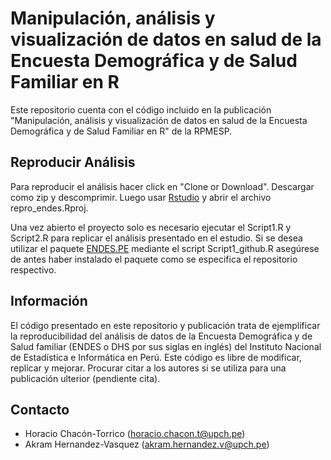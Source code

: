 # Manipulación, análisis y visualización de datos en salud de la Encuesta Demográfica y de Salud Familiar en R

Este repositorio cuenta con el código incluido en la publicación "Manipulación, análisis y visualización de datos en salud de la Encuesta Demográfica y de Salud Familiar en R" de la RPMESP.

## Reproducir Análisis

Para reproducir el análisis hacer click en "Clone or Download". Descargar como zip y descomprimir. Luego usar [Rstudio](https://www.rstudio.com/) y abrir el archivo repro_endes.Rproj.

Una vez abierto el proyecto solo es necesario ejecutar el Script1.R y Script2.R para replicar el análisis presentado en el estudio. Si se desea utilizar el paquete [ENDES.PE](https://github.com/horaciochacon/ENDES.PE) mediante el script Script1_github.R asegúrese de antes haber instalado el paquete como se especifica el repositorio respectivo.

## Información

El código presentado en este repositorio y publicación trata de ejemplificar la reproducibilidad del análisis de datos de la Encuesta Demográfica y de Salud familiar (ENDES o DHS por sus siglas en inglés) del Instituto Nacional de Estadística e Informática en Perú. Este código es libre de modificar, replicar y mejorar. Procurar citar a los autores si se utiliza para una publicación ulterior (pendiente cita).

## Contacto

* Horacio Chacón-Torrico (horacio.chacon.t@upch.pe)
* Akram Hernandez-Vasquez (akram.hernandez.v@upch.pe)
